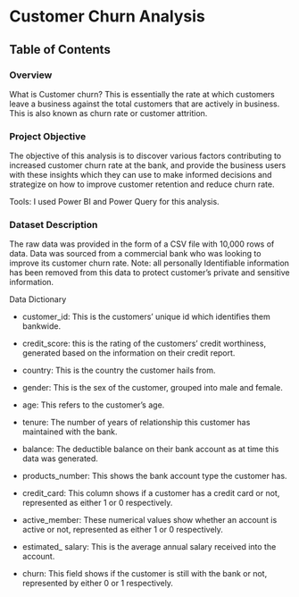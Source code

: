 # Customer Churn Analysis

## Table of Contents

### Overview
What is Customer churn? This is essentially the rate at which customers leave a business against the total customers that are actively in business. This is also known as churn rate or customer attrition.

### Project Objective
The objective of this analysis is to discover various factors contributing to increased customer churn rate at the bank, and provide the business users with these insights which they can use to make informed decisions and strategize on how to improve customer retention and reduce churn rate.

Tools: I used Power BI and Power Query for this analysis.

### Dataset Description
The raw data was provided in the form of a CSV file with 10,000 rows of data. Data was sourced from a commercial bank who was looking to improve its customer churn rate.
Note: all personally Identifiable information has been removed from this data to protect customer’s private and sensitive information.

Data Dictionary

- customer_id: This is the customers’ unique id which identifies them bankwide. 

- credit_score: this is the rating of the customers’ credit worthiness, generated based on the information on their credit report.

- country: This is the country the customer hails from.

- gender: This is the sex of the customer, grouped into male and female.

- age: This refers to the customer’s age.

- tenure: The number of years of relationship this customer has maintained with the bank.

- balance: The deductible balance on their bank account as at time this data was generated.

- products_number: This shows the bank account type the customer has.

- credit_card: This column shows if a customer has a credit card or not, represented as either 1 or 0 respectively.

- active_member: These numerical values show whether an account is active or not, represented as either 1 or 0 respectively.

- estimated_ salary: This is the average annual salary received into the account.

- churn: This field shows if the customer is still with the bank or not, represented by either 0 or 1 respectively.

